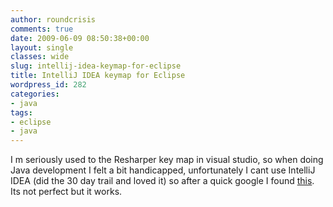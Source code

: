 ```yaml
---
author: roundcrisis
comments: true
date: 2009-06-09 08:50:38+00:00
layout: single
classes: wide
slug: intellij-idea-keymap-for-eclipse
title: IntelliJ IDEA keymap for Eclipse
wordpress_id: 282
categories:
- java
tags:
- eclipse
- java
---
```


I m seriously used to the Resharper key map in visual studio, so when doing Java development I felt a bit handicapped, unfortunately I cant use IntelliJ IDEA (did the 30 day trail and loved it) so after a quick google I found [this](http://www.jroller.com/santhosh/entry/intellij_idea_key_scheme_for). Its not perfect but it works.
